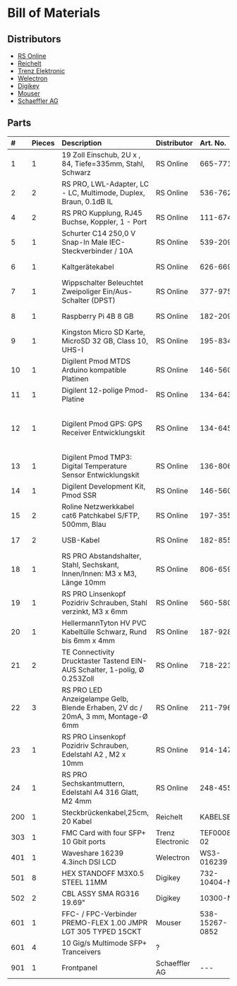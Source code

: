 # Bill of Materials

## Distributors

- [RS Online](https://rs-online.com)
- [Reichelt](https://reichelt.de)
- [Trenz Elektronic](https://www.trenz-electronic.de/)
- [Welectron](https://welectron.com/)
- [Digikey](https://digikey.com/)
- [Mouser]()
- [Schaeffler AG](https://www.schaeffer-ag.de/)

## Parts

| #   | Pieces | Description                                                                     | Distributor      | Art. No.        | Price/pc   | Other Art. Nos. |
|:--- |:---    |:---                                                                             |:---              |:---             |:---        |:---                         |
| 1   | 1      | 19 Zoll Einschub, 2U x , 84, Tiefe=335mm, Stahl, Schwarz                        | RS Online        | 665-7712        | 80,53 EUR  | |
| 2   | 2      | RS PRO, LWL-Adapter, LC - LC, Multimode, Duplex, Braun, 0.1dB IL                | RS Online        | 536-7623        | 5,91 EUR   | |
| 4   | 2      | RS PRO Kupplung, RJ45 Buchse, Koppler, 1 - Port                                 | RS Online        | 111-6746        | 16,42 EUR  | Farnell: 3369664            |
| 5   | 1      | Schurter C14 250,0 V Snap-In Male IEC-Steckverbinder / 10A                      | RS Online        | 539-2095        | 2,99 EUR   |                             |
| 6   | 1      | Kaltgerätekabel                                                                 | RS Online        | 626-6694        | 9,78 EUR   | Reichelt: GC P0130-S025     |
| 7   | 1      | Wippschalter Beleuchtet Zweipoliger Ein/Aus-Schalter (DPST)                     | RS Online        | 377-9759        | 4,80 EUR   | Reichelt: WIPPE 1835.3102   |
| 8   | 1      | Raspberry Pi 4B 8 GB                                                            | RS Online        | 182-2098        | 80 EUR     | Reichelt: RASP PI 4 B 8GB   |
| 9   | 1      | Kingston Micro SD Karte, MicroSD 32 GB, Class 10, UHS-I                         | RS Online        | 195-8341        | 5 EUR      | Reichelt: SDCS2/32GBSP      |
| 10  | 1      | Digilent Pmod MTDS Arduino kompatible Platinen                                  | RS Online        | 146-5601        | 77,74 EUR  | |
| 11  | 1      | Digilent 12-polige Pmod-Platine                                                 | RS Online        | 134-6437        | 5,60 EUR   | |
| 12  | 1      | Digilent Pmod GPS: GPS Receiver Entwicklungskit                                 | RS Online        | 134-6455        | 35,03 EUR  | Reichelt: DIGIL 410-237, Trenz Electronic: 24621     |
| 13  | 1      | Digilent Pmod TMP3: Digital Temperature Sensor Entwicklungskit                  | RS Online        | 136-8066        | 6,13 EUR   | |
| 14  | 1      | Digilent Development Kit, Pmod SSR                                              | RS Online        | 146-5602        | 22,93 EUR  | |
| 15  | 2      | Roline Netzwerkkabel cat6 Patchkabel S/FTP, 500mm, Blau                         | RS Online        | 197-3554        | 3.29 EUR   | |
| 17  | 2      | USB-Kabel                                                                       | RS Online        | 182-8551        | 3,74 EUR   | |
| 18  | 1      | RS PRO Abstandshalter, Stahl, Sechskant, Innen/Innen: M3 x M3, Länge 10mm       | RS Online        | 806-6597        | 6,99 EUR   | |
| 19  | 1      | RS PRO Linsenkopf Pozidriv Schrauben, Stahl verzinkt, M3 x 6mm                  | RS Online        | 560-580         | 3,16 EUR   | |
| 20  | 1      | HellermannTyton HV PVC Kabeltülle Schwarz, Rund bis 6mm x 4mm                   | RS Online        | 187-9289        | 8,97 EUR   | |
| 21  | 2      | TE Connectivity Drucktaster Tastend EIN-AUS Schalter, 1-polig, Ø 0.253Zoll      | RS Online        | 718-2213        | 2,59 EUR   | |
| 22  | 3      | RS PRO LED Anzeigelampe Gelb, Blende Erhaben, 2V dc / 20mA, 3 mm, Montage-Ø 6mm | RS Online        | 211-796         | 2,79 EUR   | |
| 23  | 1      | RS PRO Linsenkopf Pozidriv Schrauben, Edelstahl A2 , M2 x 10mm                  | RS Online        | 914-1478        | 6,38 EUR   | |
| 24  | 1      | RS PRO Sechskantmuttern, Edelstahl A4 316 Glatt, M2 4mm                         | RS Online        | 248-4551        | 6,14 EUR   | |
| 200 | 1      | Steckbrückenkabel,25cm, 20 Kabel                                                | Reichelt         | KABELSET4       | 5 EUR      | |
| 303 | 1      | FMC Card with four SFP+ 10 Gbit ports                                           | Trenz Electronic | TEF0008-02      | 189,21 EUR | |
| 401 | 1      | Waveshare 16239 4.3inch DSI LCD                                                 | Welectron        | WS3-016239      | 39,90 EUR  | |
| 501 | 8      | HEX STANDOFF M3X0.5 STEEL 11MM                                                  | Digikey          | 732-10404-ND    | 0,42 EUR   | |
| 502 | 2      | CBL ASSY SMA RG316 19.69"                                                       | Digikey          | 10300-ND        | 16,40 EUR  | |
| 601 | 1      | FFC- / FPC-Verbinder PREMO-FLEX 1.00 JMPR LGT 305 TYPED 15CKT                   | Mouser           | 538-15267-0852  | 3,03 EUR   | |
| 601 | 4      | 10 Gig/s Multimode SFP+ Tranceivers                                             | ?                |                 | ca 70€ EUR | |
| 901 | 1      | Frontpanel                                                                      | Schaeffler AG    | ---             | 104,04 EUR | |
